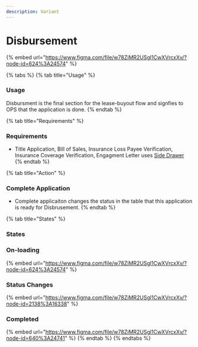 ```yaml
---
description: Variant
---
```


# Disbursement

{% embed url="https://www.figma.com/file/w78ZiMR2USgl1CwXVrcxXv/?node-id=624%3A24574" %}

{% tabs %}
{% tab title="Usage" %}
### Usage

Disbursment is the final section for the lease-buyout flow and signfies to OPS that the application is done. 
{% endtab %}

{% tab title="Requirements" %}
### Requirements

* Title Application, Bill of Sales, Insurance Loss Payee Verification, Insurance Coverage Verification, Engagment Letter uses [Side Drawer](../../drawer/task-table-drawer/upload-verify-drawer/)
{% endtab %}

{% tab title="Action" %}
### Complete Application

* Complete applicaiton changes the status in the table that this application is ready for Disbrusement.
{% endtab %}

{% tab title="States" %}
### States

### On-loading

{% embed url="https://www.figma.com/file/w78ZiMR2USgl1CwXVrcxXv/?node-id=624%3A24574" %}

### Status Changes

{% embed url="https://www.figma.com/file/w78ZiMR2USgl1CwXVrcxXv/?node-id=2138%3A16338" %}

### Completed 

{% embed url="https://www.figma.com/file/w78ZiMR2USgl1CwXVrcxXv/?node-id=640%3A24741" %}
{% endtab %}
{% endtabs %}



